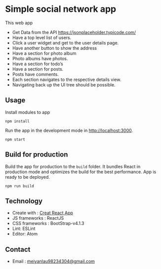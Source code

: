 # Simple social network app

This web app
- Get Data from the API https://jsonplaceholder.typicode.com/
- Have a top level list of users.
- Click a user widget and get to the user details page.
- Have another button to show the address
- Have a section for photo album
- Photo albums have photos.
- Have a section for todo’s
- Have a section for posts.
- Posts have comments.
- Each section navigates to the respective details view.
- Navigating back up the UI tree should be possible.

<!-- ![project screenshot](challenge.png) -->

## Usage

Install modules to app

    npm install

Run the app in the development mode in [http://localhost:3000](http://localhost:3000).

    npm start

## Build for production

Build the app for production to the `build` folder. It bundles React in production mode and optimizes the build for the best performance. App is ready to be deployed.

    npm run build

## Technology

* Create with : [Creat React App](https://github.com/facebookincubator/create-react-app)
* JS frameworks : ReactJS
* CSS frameworks : BootStrap-v4.1.3
* Lint: ESLint
* Editor: Atom

## Contact

* Email : meiyanlau98234304@gmail.com
